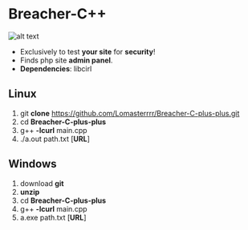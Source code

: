 # Breacher-C++
![alt text](https://i.imgur.com/IvKtjjW.png)

 - Exclusively to test **your site** for **security**!
 - Finds php site **admin panel**.
 - **Dependencies**: libcirl

## Linux
1.  git **clone** https://github.com/Lomasterrrr/Breacher-C-plus-plus.git
2.  cd **Breacher-C-plus-plus**
3.  g++ **-lcurl** main.cpp
4.  ./a.out path.txt [**URL**]

## Windows
1. download **git**
2. **unzip**
3. cd **Breacher-C-plus-plus**
4. g++ **-lcurl** main.cpp
5. a.exe path.txt [**URL**]
